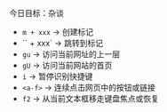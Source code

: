 今日目标：杂谈

- `m + xxx` -> 创建标记
- `` + xxx` -> 跳转到标记
- `gu` -> 访问当前网址的上一层
- `gU` -> 访问当前网站的首页
- `i` -> 暂停识别快捷键
- `<a-f>` -> 连续点击网页中的按钮或链接
- `f2` -> 从当前文本框移走键盘焦点或恢复
